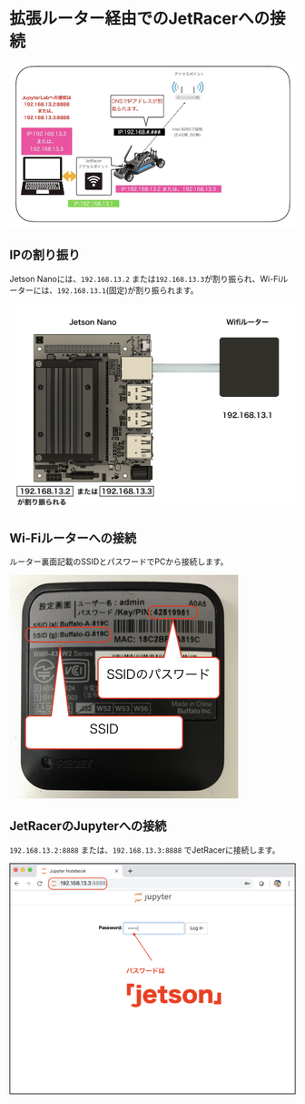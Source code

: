 # 拡張ルーター経由でのJetRacerへの接続

![](./img/net03.jpg)

## IPの割り振り

Jetson Nanoには、`192.168.13.2` または`192.168.13.3`が割り振られ、Wi-Fiルーターには、`192.168.13.1`(固定)が割り振られます。

![](./img/wifi000.png)

## Wi-Fiルーターへの接続

ルーター裏面記載のSSIDとパスワードでPCから接続します。

![](./img/wifi002.png)

## JetRacerのJupyterへの接続

`192.168.13.2:8888` または、`192.168.13.3:8888` でJetRacerに接続します。

![](./img/jupyter001.png)
